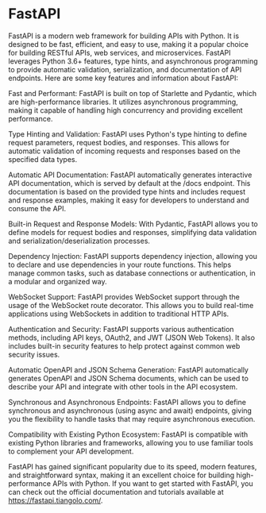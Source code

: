 # FastAPI
 FastAPI is a modern web framework for building APIs with Python. It is designed to be fast, efficient, and easy to use, making it a popular choice for building RESTful APIs, web services, and microservices. FastAPI leverages Python 3.6+ features, type hints, and asynchronous programming to provide automatic validation, serialization, and documentation of API endpoints. Here are some key features and information about FastAPI:

Fast and Performant: FastAPI is built on top of Starlette and Pydantic, which are high-performance libraries. It utilizes asynchronous programming, making it capable of handling high concurrency and providing excellent performance.

Type Hinting and Validation: FastAPI uses Python's type hinting to define request parameters, request bodies, and responses. This allows for automatic validation of incoming requests and responses based on the specified data types.

Automatic API Documentation: FastAPI automatically generates interactive API documentation, which is served by default at the /docs endpoint. This documentation is based on the provided type hints and includes request and response examples, making it easy for developers to understand and consume the API.

Built-in Request and Response Models: With Pydantic, FastAPI allows you to define models for request bodies and responses, simplifying data validation and serialization/deserialization processes.

Dependency Injection: FastAPI supports dependency injection, allowing you to declare and use dependencies in your route functions. This helps manage common tasks, such as database connections or authentication, in a modular and organized way.

WebSocket Support: FastAPI provides WebSocket support through the usage of the WebSocket route decorator. This allows you to build real-time applications using WebSockets in addition to traditional HTTP APIs.

Authentication and Security: FastAPI supports various authentication methods, including API keys, OAuth2, and JWT (JSON Web Tokens). It also includes built-in security features to help protect against common web security issues.

Automatic OpenAPI and JSON Schema Generation: FastAPI automatically generates OpenAPI and JSON Schema documents, which can be used to describe your API and integrate with other tools in the API ecosystem.

Synchronous and Asynchronous Endpoints: FastAPI allows you to define synchronous and asynchronous (using async and await) endpoints, giving you the flexibility to handle tasks that may require asynchronous execution.

Compatibility with Existing Python Ecosystem: FastAPI is compatible with existing Python libraries and frameworks, allowing you to use familiar tools to complement your API development.

FastAPI has gained significant popularity due to its speed, modern features, and straightforward syntax, making it an excellent choice for building high-performance APIs with Python. If you want to get started with FastAPI, you can check out the official documentation and tutorials available at https://fastapi.tiangolo.com/.